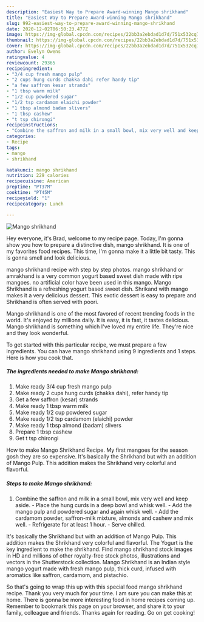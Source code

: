```yaml
---
description: "Easiest Way to Prepare Award-winning Mango shrikhand"
title: "Easiest Way to Prepare Award-winning Mango shrikhand"
slug: 992-easiest-way-to-prepare-award-winning-mango-shrikhand
date: 2020-12-02T06:50:23.477Z
image: https://img-global.cpcdn.com/recipes/22bb3a2ebdad1d7d/751x532cq70/mango-shrikhand-recipe-main-photo.jpg
thumbnail: https://img-global.cpcdn.com/recipes/22bb3a2ebdad1d7d/751x532cq70/mango-shrikhand-recipe-main-photo.jpg
cover: https://img-global.cpcdn.com/recipes/22bb3a2ebdad1d7d/751x532cq70/mango-shrikhand-recipe-main-photo.jpg
author: Evelyn Owens
ratingvalue: 4
reviewcount: 29365
recipeingredient:
- "3/4 cup fresh mango pulp"
- "2 cups hung curds chakka dahi refer handy tip"
- "a few saffron kesar strands"
- "1 tbsp warm milk"
- "1/2 cup powdered sugar"
- "1/2 tsp cardamom elaichi powder"
- "1 tbsp almond badam slivers"
- "1 tbsp cashew"
- "t tsp chirongi"
recipeinstructions:
- "Combine the saffron and milk in a small bowl, mix very well and keep aside. Place the hung curds in a deep bowl and whisk well. Add the mango pulp and powdered sugar and again whisk well. Add the cardamom powder, saffron-milk mixture, almonds and cashew and mix well. Refrigerate for at least 1 hour. Serve chilled."
categories:
- Recipe
tags:
- mango
- shrikhand

katakunci: mango shrikhand 
nutrition: 229 calories
recipecuisine: American
preptime: "PT37M"
cooktime: "PT45M"
recipeyield: "1"
recipecategory: Lunch

---
```



![Mango shrikhand](https://img-global.cpcdn.com/recipes/22bb3a2ebdad1d7d/751x532cq70/mango-shrikhand-recipe-main-photo.jpg)

Hey everyone, it's Brad, welcome to my recipe page. Today, I'm gonna show you how to prepare a distinctive dish, mango shrikhand. It is one of my favorites food recipes. This time, I'm gonna make it a little bit tasty. This is gonna smell and look delicious.

mango shrikhand recipe with step by step photos. mango shrikhand or amrakhand is a very common yogurt based sweet dish made with ripe mangoes. no artificial color have been used in this mango. Mango Shrikhand is a refreshing yogurt based sweet dish. Shrikand with mango makes it a very delicious dessert. This exotic dessert is easy to prepare and Shrikhand is often served with poori.

Mango shrikhand is one of the most favored of recent trending foods in the world. It's enjoyed by millions daily. It is easy, it is fast, it tastes delicious. Mango shrikhand is something which I've loved my entire life. They're nice and they look wonderful.


To get started with this particular recipe, we must prepare a few ingredients. You can have mango shrikhand using 9 ingredients and 1 steps. Here is how you cook that.

<!--inarticleads1-->

##### The ingredients needed to make Mango shrikhand:

1. Make ready 3/4 cup fresh mango pulp
1. Make ready 2 cups hung curds (chakka dahi), refer handy tip
1. Get a few saffron (kesar) strands
1. Make ready 1 tbsp warm milk
1. Make ready 1/2 cup powdered sugar
1. Make ready 1/2 tsp cardamom (elaichi) powder
1. Make ready 1 tbsp almond (badam) slivers
1. Prepare 1 tbsp cashew
1. Get t tsp chirongi


How to make Mango Shrikhand Recipe. My first mangoes for the season gosh they are so expensive. It&#39;s basically the Shrikhand but with an addition of Mango Pulp. This addition makes the Shrikhand very colorful and flavorful. 

<!--inarticleads2-->

##### Steps to make Mango shrikhand:

1. Combine the saffron and milk in a small bowl, mix very well and keep aside. - Place the hung curds in a deep bowl and whisk well. - Add the mango pulp and powdered sugar and again whisk well. - Add the cardamom powder, saffron-milk mixture, almonds and cashew and mix well. - Refrigerate for at least 1 hour. - Serve chilled.


It&#39;s basically the Shrikhand but with an addition of Mango Pulp. This addition makes the Shrikhand very colorful and flavorful. The Yogurt is the key ingredient to make the shrikhand. Find mango shrikhand stock images in HD and millions of other royalty-free stock photos, illustrations and vectors in the Shutterstock collection. Mango Shrikhand is an Indian style mango yogurt made with fresh mango pulp, thick curd, infused with aromatics like saffron, cardamom, and pistachio. 

So that's going to wrap this up with this special food mango shrikhand recipe. Thank you very much for your time. I am sure you can make this at home. There is gonna be more interesting food in home recipes coming up. Remember to bookmark this page on your browser, and share it to your family, colleague and friends. Thanks again for reading. Go on get cooking!
